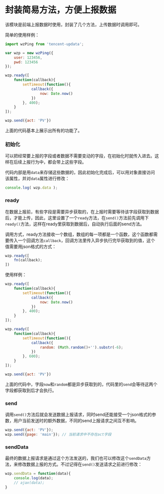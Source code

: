 # 封装简易方法，方便上报数据

该模块是前端上报数据时使用，封装了几个方法，上传数据时调用即可。

简单的使用样例：  

```javascript
import wzPing from 'tencent-updata';

var wzp = new wzPing({
    user: 123456,
    pwd: 123456
});

wzp.ready([
    function(callback){
        setTimeout(function(){
            callback({
                now: Date.now()
            })
        }, 400);
    }
]);

wzp.send({act: 'PV'})
```

上面的代码基本上展示出所有的功能了。

### 初始化  

可以把经常要上报的字段或者数据不需要变动的字段，在初始化时就传入进去。这样在后续上报行为中，都会带上这些字段。

代码内部是用`data`来存储这些数据的，因此初始化完成后，可以用对象直接访问该属性，并对`data`属性进行修改： 

```javascript
console.log( wzp.data );
```

### ready

在数据上报前，有些字段是需要异步获取的，在上报时需要等待该字段获取到数据后，才能上传，因此，这里设置了一个`ready`方法，在`send()`方法前先调用下`ready()`方法，这样在ready里获取到数据后，自动执行后面的send方法。

调用方式，ready方法接收一个数组，数组的每一项都是一个函数，这个函数都需要传入一个回调方法`callback`，回调方法里传入异步执行完毕获取到的值，这个值需要用json格式的方式：  

```javascript
wzp.ready([
    fn(callback);
])
```

使用样例：  

```javascript
wzp.ready([
    function(callback){
        setTimeout(function(){
            callback({
                now: Date.now()
            })
        }, 400);
    }
]);

wzp.ready([
    function(callback){
        setTimeout(function(){
            callback({
                random: (Math.random()+'').substr(-6);
            })
        }, 600);
    }
]);

wzp.send({act: 'PV'})
```
上面的代码中，字段`now`和`random`都是异步获取到的，代码里的`send`会等待这两个字段都获取到后才会执行。

### send

调用`send()`方法后就会发送数据上报请求，同时send还能接受一个json格式的参数，用户当前发送时的额外数据，不同的send上报请求之间互不影响。

```javascript
wzp.send({act: 'PV'});
wzp.send({page: 'main'}); // 当前请求中不存在act字段
```

### sendData

最终的数据上报请求是通过这个方法发送的，我们也可以修改这个`sendData`方法，来修改数据上报的方式。不过记得在`send()`发送请求之前进行修改：

```javascript
wzp.sendData = function(data){
    console.log(data);
    // ajax(data);
}
```